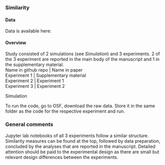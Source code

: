 ### Similarity <br>

#### Data
Data is available here:

#### Overview
Study consisted of 2 simulations (see *Simulation*) and 3 experiments. 2 of the 3 experiment are reported in the main body of the manuscript and 1 in the supplementary material. <br>
Name in github repo | Name in paper <br>
Experiment 1 | Supplementary material <br>
Experiment 2 | Experiment 1 <br>
Experiment 3 | Experiment 2 <br>

Simulation 

To run the code, go to OSF, download the raw data. Store it in the same folder as the code for the respective experiment and run.  <br>

### General comments <br> 
Jupyter lab notebooks of all 3 experiments follow a similar structure. Similarity measures can be found at the top, followed by data preparation, concluded by the analyses that are reported in the manuscript. Detailed attention should be paid to the experimental design as there are small but relevant design differences between the experiments.